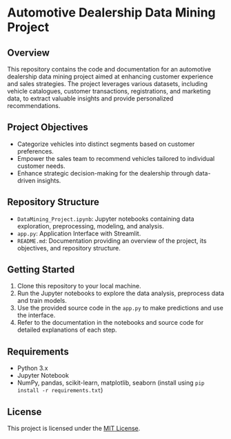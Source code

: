 # Automotive Dealership Data Mining Project

## Overview
This repository contains the code and documentation for an automotive dealership data mining project aimed at enhancing customer experience and sales strategies. The project leverages various datasets, including vehicle catalogues, customer transactions, registrations, and marketing data, to extract valuable insights and provide personalized recommendations.

## Project Objectives
- Categorize vehicles into distinct segments based on customer preferences.
- Empower the sales team to recommend vehicles tailored to individual customer needs.
- Enhance strategic decision-making for the dealership through data-driven insights.

## Repository Structure
- `DataMining_Project.ipynb`: Jupyter notebooks containing data exploration, preprocessing, modeling, and analysis.
- `app.py`: Application Interface with Streamlit.
- `README.md`: Documentation providing an overview of the project, its objectives, and repository structure.

## Getting Started
1. Clone this repository to your local machine.
2. Run the Jupyter notebooks to explore the data analysis, preprocess data and train models.
3. Use the provided source code in the `app.py` to make predictions and use the interface.
4. Refer to the documentation in the notebooks and source code for detailed explanations of each step.

## Requirements
- Python 3.x
- Jupyter Notebook
- NumPy, pandas, scikit-learn, matplotlib, seaborn (install using `pip install -r requirements.txt`)

## License
This project is licensed under the [MIT License](LICENSE).
